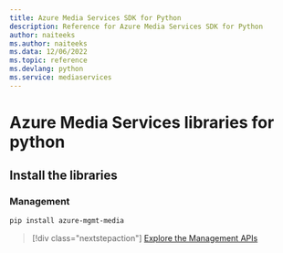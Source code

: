 ```yaml
---
title: Azure Media Services SDK for Python
description: Reference for Azure Media Services SDK for Python
author: naiteeks
ms.author: naiteeks
ms.data: 12/06/2022
ms.topic: reference
ms.devlang: python
ms.service: mediaservices
---
```

# Azure Media Services libraries for python

## Install the libraries


### Management

```bash
pip install azure-mgmt-media
```
> [!div class="nextstepaction"]
> [Explore the Management APIs](/python/api/overview/azure/mediaservices/management)